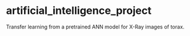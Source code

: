 # artificial_intelligence_project
Transfer learning from a pretrained ANN model for X-Ray images of torax.
